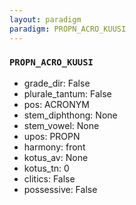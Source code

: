 ```yaml
---
layout: paradigm
paradigm: PROPN_ACRO_KUUSI
---
```

### ` PROPN_ACRO_KUUSI `


* grade_dir: False
* plurale_tantum: False
* pos: ACRONYM
* stem_diphthong: None
* stem_vowel: None
* upos: PROPN
* harmony: front
* kotus_av: None
* kotus_tn: 0
* clitics: False
* possessive: False
